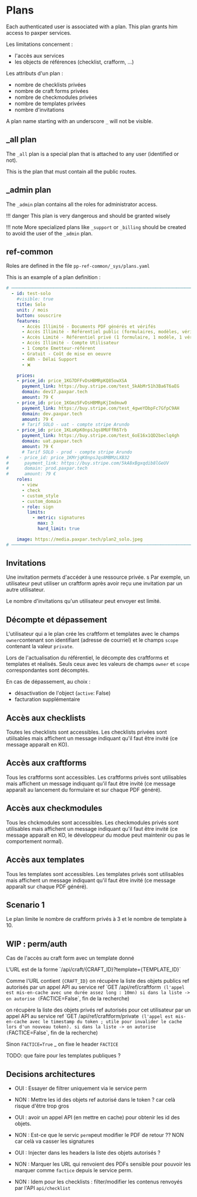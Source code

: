 # Plans

Each authenticated user is associated with a plan.
This plan grants him access to paxper services.

Les limitations concernent :

* l'accès aux services
* les objects de références (checklist, crafform, ...)


Les attributs d'un plan :

* nombre de checklists privées
* nombre de craft forms privées
* nombre de checkmodules privées
* nombre de templates privées
* nombre d'invitations

A plan name starting with an underscore `_` will not be visible.

## _all plan

The `_all` plan is a special plan that is attached to any user
(identified or not).

This is the plan that must contain all the public routes.


## _admin plan

The `_admin` plan contains all the roles for administrator access.

!!! danger
    This plan is very dangerous and should be granted wisely

!!! note
    More specialized plans like `_support` or `_billing` should be created
    to avoid the user of the `_admin` plan.


## ref-common

Roles are defined in the file `pp-ref-common/_sys/plans.yaml`


This is an example of a plan definition :

```yaml
# ┉┉┉┉┉┉┉┉┉┉┉┉┉┉┉┉┉┉┉┉┉┉┉┉┉┉┉┉┉┉┉┉┉┉┉┉┉┉┉┉┉┉┉┉┉┉┉┉┉┉┉┉┉┉┉┉┉┉┉┉┉┉┉┉┉┉┉┉┉┉┉┉┉ #
  - id: test-solo
    #visible: true
    title: Solo
    unit: / mois
    button: souscrire
    features:
      - Accès Illimité - Documents PDF générés et vérifés
      - Accès Illimité - Référentiel public (formulaires, modèles, vérifications)
      - Accès Limité - Référentiel privé (1 formulaire, 1 modèle, 1 vérification)
      - Accès Illimité - Compte Utilisateur
      - 1 Compte Emetteur-référent
      - Gratuit - Coût de mise en oeuvre
      - 48h - Délai Support
      - ❌

    prices:
    - price_id: price_1KG7DFFvDsHBMRpKQ85owXSA
      payment_link: https://buy.stripe.com/test_5kAbMr51h3Ba6T6aEG
      domain: dev17.paxpar.tech
      amount: 79 €
    - price_id: price_1KGmz5FvDsHBMRpKjImdmuw0
      payment_link: https://buy.stripe.com/test_4gweYDbpFc7GfpC9AH
      domain: dev.paxpar.tech
      amount: 79 €
      # Tarif SOLO - uat - compte stripe Arundo
    - price_id: price_1KLoKpK0npsJqs8MUFfR6Trb
      payment_link: https://buy.stripe.com/test_6oE16x1QD2beclq4gh
      domain: uat.paxpar.tech
      amount: 79 €
      # Tarif SOLO - prod - compte stripe Arundo
#    - price_id: price_1KMrjqK0npsJqs8MBMzLXB32
#      payment_link: https://buy.stripe.com/5kA8xBgxqdib8lGeUV
#      domain: prod.paxpar.tech
#      amount: 79 €
    roles:
      - view
      - check
      - custom_style
      - custom_domain
      - role: sign
        limits:
          - metric: signatures
            max: 3
            hard_limit: true

    image: https://media.paxpar.tech/plan2_solo.jpeg
# ┉┉┉┉┉┉┉┉┉┉┉┉┉┉┉┉┉┉┉┉┉┉┉┉┉┉┉┉┉┉┉┉┉┉┉┉┉┉┉┉┉┉┉┉┉┉┉┉┉┉┉┉┉┉┉┉┉┉┉┉┉┉┉┉┉┉┉┉┉┉┉┉┉ #
```

## Invitations

Une invitation permets d'accéder à une ressource privée.
s
Par exemple, un utilisateur peut utiliser un craftform après avoir reçu une invitation par un autre utilisateur.

Le nombre d'invitations qu'un utilisateur peut envoyer est limité.


## Décompte et dépassement

L'utilisateur qui a le plan crée les craftform et templates
avec le champs `owner`contenant son identifiant (adresse de courriel) et le champs `scope` contenant la valeur `private`.

Lors de l'actualisation du référentiel, le décompte des craftforms et templates et réalisés.
Seuls ceux avec les valeurs de champs `owner` et `scope` correspondantes sont décomptés.

En cas de dépassement, au choix :
* désactivation de l'object (`active`: False)
* facturation supplémentaire


## Accès aux checklists

Toutes les checklists sont accessibles.
Les checklists privées sont utiilsables
mais affichent un message indiquant qu'il faut être invité
(ce message apparaît en KO).


## Accès aux craftforms

Tous les craftforms sont accessibles.
Les craftforms privés sont utilisables
mais affichent un message indiquant qu'il faut être invité
(ce message apparaît au lancement du formulaire
et sur chaque PDF généré).


## Accès aux checkmodules

Tous les chckmodules sont accessibles.
Les checkmodules privés sont utilisables
mais affichent un message indiquant qu'il faut être invité
(ce message apparaît en KO,
le développeur du modue peut maintenir ou pas le comportement normal).


## Accès aux templates

Tous les templates sont accessibles.
Les templates privés sont utilisables
mais affichent un message indiquant qu'il faut être invité
(ce message apparaît sur chaque PDF généré).


## Scenario 1

Le plan limite le nombre de craftform privés à 3
et le nombre de template à 10.


## WIP : perm/auth

Cas de l'accès au craft form avec un template donné

L'URL est de la forme `/api/craft/{CRAFT_ID}?template={TEMPLATE_ID}̀

Comme l'URL contient `{CRAFT_ID}` on récupère la liste des objets publics ref autorisés par un appel API au service ref
̀ GET /api/ref/craftform`
(l'appel est mis-en-cache avec une durée assez long : 10mn)
si dans la liste -> on autorise (`FACTICE=False`, fin de la recherche)

on récupère la liste des objets privés ref autorisés pour cet utilisateur par un appel API au service ref
̀ GET /api/ref/craftform/private`
(l'appel est mis-en-cache avec le timestamp du token ; utile pour invalider le cache lors d'un nouveau token).
si dans la liste -> on autorise (`FACTICE=False`, fin de la recherche)

Sinon `FACTICE=True`
_
on fixe le header `FACTICE`


TODO: que faire pour les templates publiques ?

## Decisions architectures

* OUI : Essayer de filtrer uniquement via le service perm

* NON : Mettre les id des objets ref autorisé dans le token ?
  car celà risque d'être trop gros

* OUI : avoir un appel API (en mettre en cache) pour obtenir les id des objets.

* NON : Est-ce que le servic `perm`peut modifier le PDF de retour ??
  NON car celà va casser les signatures

* OUI : Injecter dans les headers la liste des objets autorisés ?

* NON : Marquer les URL qui renvoient des PDFs sensible pour pouvoir
les marquer comme `factice` depuis le service perm.
* NON : Idem pour les checklists : filter/modifier les contenus renvoyés par l'API `api/checklist`
